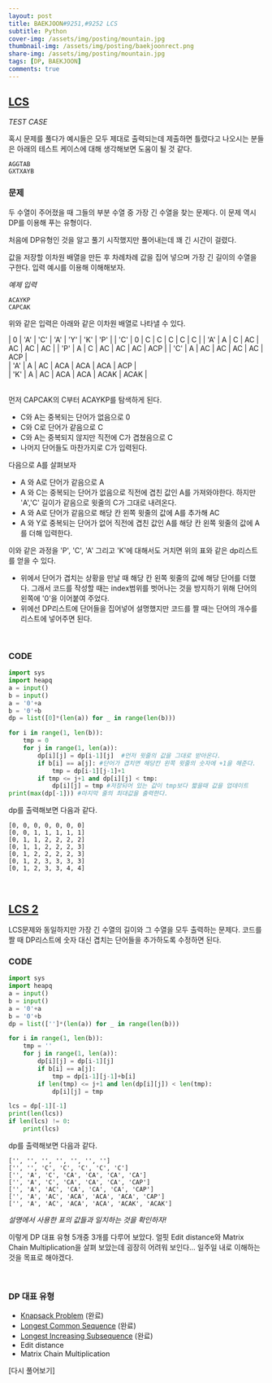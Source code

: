 ```yaml
---
layout: post
title: BAEKJOON#9251,#9252 LCS
subtitle: Python
cover-img: /assets/img/posting/mountain.jpg
thumbnail-img: /assets/img/posting/baekjoonrect.png
share-img: /assets/img/posting/mountain.jpg
tags: [DP, BAEKJOON]
comments: true
---
```


## [LCS](https://www.acmicpc.net/problem/9251)

_TEST CASE_

혹시 문제를 풀다가 예시들은 모두 제대로 출력되는데 제출하면 틀렸다고 나오시는 분들은 아래의 테스트 케이스에 대해 생각해보면 도움이 될 것 같다.

```
AGGTAB
GXTXAYB
```

### 문제

두 수열이 주어졌을 때 그들의 부분 수열 중 가장 긴 수열을 찾는 문제다.
이 문제 역시 DP를 이용해 푸는 유형이다.

처음에 DP유형인 것을 알고 풀기 시작했지만 풀어내는데 꽤 긴 시간이 걸렸다.

값을 저장할 이차원 배열을 만든 후 차례차례 값을 집어 넣으며 가장 긴 길이의 수열을 구한다.
입력 예시를 이용해 이해해보자.

_예제 입력_

```
ACAYKP
CAPCAK
```

위와 같은 입력은 아래와 같은 이차원 배열로 나타낼 수 있다.

| 0 | 'A' | 'C' | 'A' | 'Y' | 'K' | 'P' |
| 'C' | 0 | C | C | C | C | C |
| 'A' | A | C | AC | AC | AC | AC |
| 'P' | A | C | AC | AC | AC | ACP |
| 'C' | A | AC | AC | AC | AC | ACP |  
| 'A' | A | AC | ACA | ACA | ACA | ACP |  
| 'K' | A | AC | ACA | ACA | ACAK | ACAK |

<br>
먼저 CAPCAK의 C부터 ACAYKP를 탐색하게 된다.

- C와 A는 중복되는 단어가 없음으로 0
- C와 C로 단어가 같음으로 C
- C와 A는 중복되지 않지만 직전에 C가 겹쳤음으로 C
- 나머지 단어들도 마찬가지로 C가 입력된다.

다음으로 A를 살펴보자

- A 와 A로 단어가 같음으로 A
- A 와 C는 중복되는 단어가 없음으로 직전에 겹친 값인 A를 가져와야한다.
  하지만 'A','C' 길이가 같음으로 윗줄의 C가 그대로 내려온다.
- A 와 A로 단어가 같음으로 해당 칸 왼쪽 윗줄의 값에 A를 추가해 AC
- A 와 Y로 중복되는 단어가 없어 직전에 겹친 값인 A를 해당 칸 왼쪽 윗줄의 값에 A를 더해 입력한다.

이와 같은 과정을 'P', 'C', 'A' 그리고 'K'에 대해서도 거치면 위의 표와 같은 dp리스트를 얻을 수 있다.

- 위에서 단어가 겹치는 상황을 만날 때 해당 칸 왼쪽 윗줄의 값에 해당 단어를 더했다. 그래서 코드를 작성할 때는 index범위를 벗어나는 것을 방지하기 위해 단어의 왼쪽에 '0'을 이어붙여 주었다.
- 위에선 DP리스트에 단어들을 집어넣어 설명했지만 코드를 짤 때는 단어의 개수를 리스트에 넣어주면 된다.

<br>

### CODE

```python
import sys
import heapq
a = input()
b = input()
a = '0'+a
b = '0'+b
dp = list([0]*(len(a)) for _ in range(len(b)))

for i in range(1, len(b)):
    tmp = 0
    for j in range(1, len(a)):
        dp[i][j] = dp[i-1][j]  #먼저 윗줄의 값을 그대로 받아온다.
        if b[i] == a[j]: #단어가 겹치면 해당칸 왼쪽 윗줄의 숫자에 +1을 해준다.
            tmp = dp[i-1][j-1]+1
        if tmp <= j+1 and dp[i][j] < tmp:
            dp[i][j] = tmp #저장되어 있는 값이 tmp보다 짧을때 값을 업데이트
print(max(dp[-1])) #마지막 줄의 최대값을 출력한다.
```

dp를 출력해보면 다음과 같다.

```
[0, 0, 0, 0, 0, 0, 0]
[0, 0, 1, 1, 1, 1, 1]
[0, 1, 1, 2, 2, 2, 2]
[0, 1, 1, 2, 2, 2, 3]
[0, 1, 2, 2, 2, 2, 3]
[0, 1, 2, 3, 3, 3, 3]
[0, 1, 2, 3, 3, 4, 4]
```

<br>

## [LCS 2](https://www.acmicpc.net/problem/9252)

LCS문제와 동일하지만 가장 긴 수열의 길이와 그 수열을 모두 출력하는 문제다.
코드를 짤 때 DP리스트에 숫자 대신 겹치는 단어들을 추가하도록 수정하면 된다.

### CODE

```python
import sys
import heapq
a = input()
b = input()
a = '0'+a
b = '0'+b
dp = list(['']*(len(a)) for _ in range(len(b)))

for i in range(1, len(b)):
    tmp = ''
    for j in range(1, len(a)):
        dp[i][j] = dp[i-1][j]
        if b[i] == a[j]:
            tmp = dp[i-1][j-1]+b[i]
        if len(tmp) <= j+1 and len(dp[i][j]) < len(tmp):
            dp[i][j] = tmp

lcs = dp[-1][-1]
print(len(lcs))
if len(lcs) != 0:
    print(lcs)
```

dp를 출력해보면 다음과 같다.

```
['', '', '', '', '', '', '']
['', '', 'C', 'C', 'C', 'C', 'C']
['', 'A', 'C', 'CA', 'CA', 'CA', 'CA']
['', 'A', 'C', 'CA', 'CA', 'CA', 'CAP']
['', 'A', 'AC', 'CA', 'CA', 'CA', 'CAP']
['', 'A', 'AC', 'ACA', 'ACA', 'ACA', 'CAP']
['', 'A', 'AC', 'ACA', 'ACA', 'ACAK', 'ACAK']
```

_설명에서 사용한 표의 값들과 일치하는 것을 확인하자!_

이렇게 DP 대표 유형 5개중 3개를 다루어 보았다. 얼핏 Edit distance와 Matrix Chain Multiplication을 살펴 보았는데 굉장히 어려워 보인다...
일주일 내로 이해하는 것을 목표로 해야겠다.

<br>

### DP 대표 유형

- [Knapsack Problem](https://youseop.github.io/2020-09-30-BAEKJOON-DP.2-knapsack/) (완료)
- [Longest Common Sequence](https://youseop.github.io/2020-10-01-BAEKJOON-9251-LCS/) (완료)
- [Longest Increasing Subsequence](https://youseop.github.io/2020-09-29-BAEKJOON-DP.1-LIS/) (완료)
- Edit distance
- Matrix Chain Multiplication

[다시 풀어보기]
<br>
<br>
